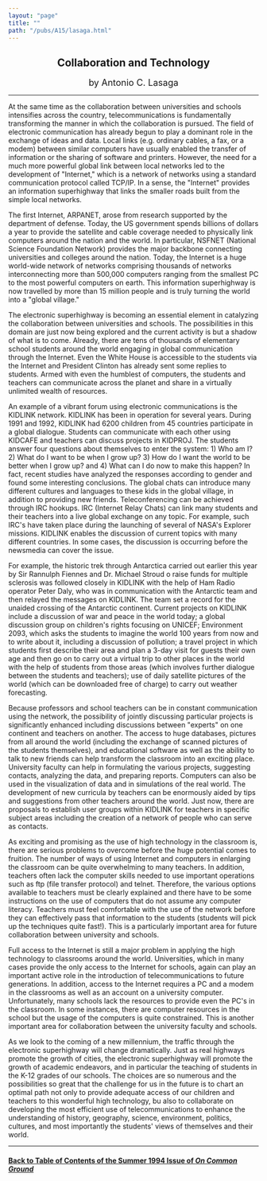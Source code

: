 ```yaml
---
layout: "page"
title: ""
path: "/pubs/A15/lasaga.html"
---
```

<main>
<center><h2>
Collaboration and Technology</h2>
<p><font size="+1">by Antonio C. Lasaga</font>
</p></center>
<hr/>
At the same time as the collaboration between universities and  schools
intensifies across the country, telecommunications is  fundamentally
transforming the manner in which the collaboration is  pursued. The field
of electronic communication has already begun to  play a dominant role in
the exchange of ideas and data. Local links  (e.g. ordinary cables, a fax,
or a modem) between similar computers  have usually enabled the transfer
of information or the sharing of  software and printers. However, the need
for a much more powerful  global link between local networks led to the
development of  "Internet," which is a network of networks using a
standard  communication protocol called TCP/IP. In a sense, the "Internet"
provides an information superhighway that links the smaller roads  built
from the simple local networks. 
<p>
The first Internet, ARPANET, arose from research supported by the
department of defense. Today, the US government spends billions of
dollars a year to provide the satellite and cable coverage needed to
physically link computers around the nation and the world. In  particular,
NSFNET (National Science Foundation Network) provides  the major backbone
connecting universities and colleges around the  nation. Today, the
Internet is a huge world-wide network of  networks comprising thousands of
networks interconnecting more  than 500,000 computers ranging from the
smallest PC to the most  powerful computers on earth. This information
superhighway is now  travelled by more than 15 million people and is truly
turning the  world into a "global village."
</p><p>
The electronic superhighway is becoming an essential element in
catalyzing the collaboration between universities and schools. The
possibilities in this domain are just now being explored and the  current
activity is but a shadow of what is to come. Already, there  are tens of
thousands of elementary school students around the  world engaging in
global communication through the Internet. Even  the White House is
accessible to the students via the Internet and  President Clinton has
already sent some replies to students. Armed  with even the humblest of
computers, the students and teachers can  communicate across the planet
and share in a virtually unlimited  wealth of resources.
</p><p>
An example of a vibrant forum using electronic communications is  the
KIDLINK network. KIDLINK has been in operation for several  years. During
1991 and 1992, KIDLINK had 6200 children from 45  countries participate in
a global dialogue. Students can communicate  with each other using KIDCAFE
and teachers can discuss projects in  KIDPROJ. The students answer four
questions about themselves to  enter the system: 1) Who am I?  2) What do
I want to be when I grow  up?  3) How do I want the world to be better
when I grow up?  and 4)  What can I do now to make this happen? In fact,
recent studies have  analyzed the responses according to gender and found
some  interesting conclusions. The global chats can introduce many
different cultures and languages to these kids in the global village,  in
addition to providing new friends. Teleconferencing can be  achieved
through IRC hookups. IRC (Internet Relay Chats) can link  many students
and their teachers into a live global exchange on any  topic. For example,
such IRC's have taken place during the launching  of several of NASA's
Explorer missions. KIDLINK enables the  discussion of current topics with
many different countries. In some  cases, the discussion is occurring
before the newsmedia can cover  the issue. 
</p><p>
For example, the historic trek through Antarctica carried out earlier
this year by Sir Rannulph Fiennes and Dr. Michael Stroud o raise  funds
for multiple sclerosis was followed closely in KIDLINK with  the help of
Ham Radio operator Peter Daly, who was in  communication with the
Antarctic team and then relayed the  messages on KIDLINK. The team set a
record for the unaided crossing  of the Antarctic continent. Current
projects on KIDLINK include a  discussion of war and peace in the world
today; a global discussion  group on children's rights focusing on UNICEF;
Environment 2093,  which asks the students to imagine the world 100 years
from now  and to write about it, including a discussion of pollution; a
travel  project in which students first describe their area and plan a
3-day  visit for guests their own age and then go on to carry out a
virtual  trip to other places in the world with the help of students from
those areas (which involves further dialogue between the students  and
teachers); use of daily satellite pictures of the world (which can  be
downloaded free of charge) to carry out weather forecasting.
</p><p>
Because professors and school teachers can be in constant  communication
using the network, the possibility of jointly  discussing particular
projects is significantly enhanced including  discussions between
"experts" on one continent and teachers on  another. The access to huge
databases, pictures from all around the  world (including the exchange of
scanned pictures of the students  themselves), and educational software as
well as the ability to talk  to new friends can help transform the
classroom into an exciting  place. University faculty can help in
formulating the various  projects, suggesting contacts, analyzing the
data, and preparing  reports. Computers can also be used in the
visualization of data and  in simulations of the real world. The
development of new curricula  by teachers can be enormously aided by tips
and suggestions from  other teachers around the world. Just now, there are
proposals to  establish user groups within KIDLINK for teachers in
specific  subject areas including the creation of a network of people who
can  serve as contacts.
</p><p>
As exciting and promising as the use of high technology in the  classroom
is, there are serious problems to overcome before the  huge potential
comes to fruition. The number of ways of using  Internet and computers in
enlarging the classroom can be quite  overwhelming to many teachers. In
addition, teachers often lack the  computer skills needed to use important
operations such as ftp (file  transfer protocol) and telnet. Therefore,
the various options  available to teachers must be clearly explained and
there have to be  some instructions on the use of computers that do not
assume any  computer literacy. Teachers must feel comfortable with the use
of  the network before they can effectively pass that information to the
students (students will pick up the techniques quite fast!). This is a
particularly important area for future collaboration between  university
and schools. 
</p><p>
Full access to the Internet is still a major problem in applying the  high
technology to classrooms around the world. Universities, which  in many
cases provide the only access to the Internet for schools,  again can play
an important active role in the introduction of  telecommunications to
future generations. In addition, access to the  Internet requires a PC and
a modem in the classrooms as well as an  account on a university computer.
Unfortunately, many schools lack  the resources to provide even the PC's
in the classroom. In some  instances, there are computer resources in the
school but the usage  of the computers is quite constrained. This is
another important  area for collaboration between the university faculty
and schools.
</p><p>
As we look to the coming of a new millennium, the traffic through  the
electronic superhighway will change dramatically.  Just as real  highways
promote the growth of cities, the electronic superhighway  will promote
the growth of academic endeavors, and in particular  the teaching of
students in the K-12 grades of our schools. The  choices are so numerous
and the possibilities so great that the  challenge for us in the future is
to chart an optimal path not only to  provide adequate access of our
children and teachers to this  wonderful high technology, bu also to
collaborate on developing the  most efficient use of telecommunications to
enhance the  understanding of history, geography, science, environment,
politics,  cultures, and most importantly the students' views of
themselves  and their world.
</p>
<hr/>
<h4><a href=".\">Back to
Table of Contents of the Summer 1994 Issue of <i>On Common
Ground</i></a>
</h4>
</main>